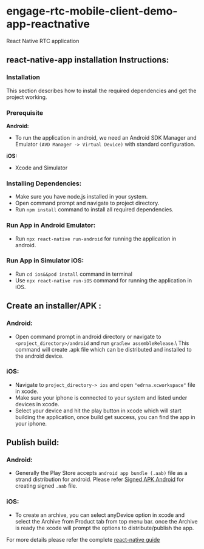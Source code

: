 # engage-rtc-mobile-client-demo-app-reactnative
React Native RTC application

## react-native-app installation Instructions:
 
### Installation
This section describes how to install the required dependencies and get the project working.

### Prerequisite
**Android:**
- To run the application in android, we need an Android SDK Manager and Emulator `(AVD Manager -> Virtual Device)` with standard configuration.
	
**iOS:**
- Xcode and Simulator

### Installing Dependencies:
- Make sure you have node.js installed in your system.
- Open command prompt and navigate to project directory.
- Run `npm install` command to install all required dependencies.
	
### Run App in Android Emulator: 
- Run `npx react-native run-android` for running the application in android. 
	
### Run App in Simulator iOS: 
- Run `cd ios&&pod install` command in terminal
- Use `npx react-native run-iOS` command for running the application in iOS.
	
## Create an installer/APK :
### Android:  
- Open command prompt in android directory or navigate to `<project_directory>/android` and run `gradlew assembleRelease`.\ This command will create .apk file which can be distributed and installed to the android device.
		  
### iOS:
- Navigate to `project_directory-> ios` and open `"edrna.xcworkspace"` file in xcode.
- Make sure your iphone is connected to your system and listed under devices in xcode.
- Select your device and hit the play button in xcode which will start building the application, once build get success, you can find the app in your iphone.

## Publish build:
### Android:
- Generally the Play Store accepts `android app bundle (.aab)` file as a strand distribution for android. Please refer [Signed APK Android](https://reactnative.dev/docs/signed-apk-android) for creating signed `.aab` file.
		
### iOS: 
- To create an archive, you can select anyDevice option in xcode and select the Archive from Product tab from top menu bar. once the Archive is ready the xcode will prompt the options to distribute/publish the app.	
		
For more details please refer the complete [react-native guide](https://reactnative.dev/docs/getting-started)
